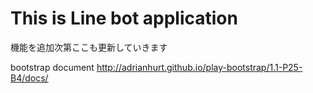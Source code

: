 This is Line bot application
=================================

機能を追加次第ここも更新していきます

bootstrap document
http://adrianhurt.github.io/play-bootstrap/1.1-P25-B4/docs/